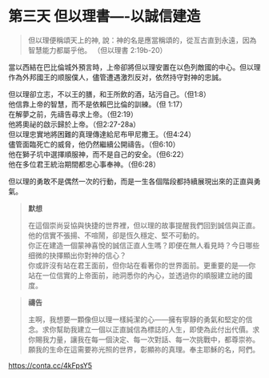 # 第三天 但以理書—-以誠信建造

> 但以理便稱頌天上的神, 說：神的名是應當稱頌的，從亙古直到永遠，因為智慧能力都屬乎他。
（但以理書 2:19b-20）

當以西結在巴比倫城外預言時，上帝卻將但以理安置在以色列敵國的中心。但以理作為外邦國王的顺服僕人，儘管遭遇激烈反对，依然持守對神的忠誠。

但以理卻立志，不以王的膳，和王所飲的酒，玷污自己。（但1:8）  
他信靠上帝的智慧，而不是依賴巴比倫的訓練。（但 1:17）  
在解夢之前，先禱告尋求上帝。（但2:19）  
他將奧祕的啟示歸於上帝。（但2:27-28a）  
但以理忠實地將困難的真理傳達給尼布甲尼撒王。（但4:24）  
儘管面臨死亡的威脅，他仍然繼續公開禱告。（但6:10）  
他在獅子坑中選擇順服神，而不是自己的安全。（但6:22）  
他在多位君王統治期間都忠心事奉神。（但6:28）

但以理的勇敢不是偶然一次的行動，而是一生各個階段都持續展現出來的正直與勇氣。

> **默想**
>
> 在這個崇尚妥協與快捷的世界裡，但以理的故事提醒我們回到誠信與正直。他的信實不張揚、不喧鬧，卻是恆久穩定、堅不可動的。  
你正在建造一個蒙神喜悅的誠信正直人生嗎？即便在無人看見時？今日哪些细微的抉擇顯出你對神的信心？  
你或許沒有站在君王面前，但你站在看著你的世界面前。更重要的是──你站在一位信實的上帝面前，祂洞悉你的內心，並透過你的順服建立祂的國度。

> **禱告**
>
> 主啊，我想要一顆像但以理一樣純潔的心——擁有寧靜的勇氣和堅定的信念。求你幫助我建立一個以正直誠信為標誌的人生，即使為此付出代價。求你賜我力量，讓我在每一個決定、每一次對話、每一次挑戰中，都尊崇祢。願我的生命在這需要祢光照的世界，彰顯祢的真理。奉主耶穌的名，阿們。

https://conta.cc/4kFpsY5
